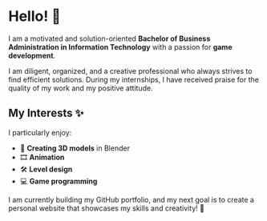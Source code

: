 # Hello! 👋

I am a motivated and solution-oriented **Bachelor of Business Administration in Information Technology** with a passion for **game development**.

I am diligent, organized, and a creative professional who always strives to find efficient solutions. During my internships, I have received praise for the quality of my work and my positive attitude.

## My Interests ✨
I particularly enjoy:
- 🎨 **Creating 3D models** in Blender  
- 🎞️ **Animation**  
- 🛠️ **Level design**  
- 💻 **Game programming**  

I am currently building my GitHub portfolio, and my next goal is to create a personal website that showcases my skills and creativity! 🚀

<!--
**devmiska/devmiska** is a ✨ _special_ ✨ repository because its `README.md` (this file) appears on your GitHub profile.

Here are some ideas to get you started:

- 🔭 I’m currently working on ...
- 🌱 I’m currently learning ...
- 👯 I’m looking to collaborate on ...
- 🤔 I’m looking for help with ...
- 💬 Ask me about ...
- 📫 How to reach me: ...
- 😄 Pronouns: ...
- ⚡ Fun fact: ...
-->
